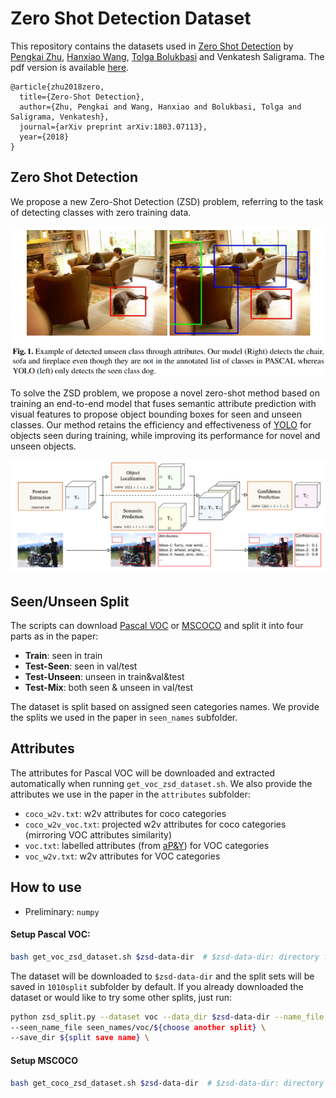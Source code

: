 # Zero Shot Detection Dataset
This repository contains the datasets used in [Zero Shot Detection](https://arxiv.org/pdf/1803.07113.pdf) by
[Pengkai Zhu](https://github.com/pengkaizhu), [Hanxiao Wang](https://github.com/STARrapier), [Tolga Bolukbasi](https://github.com/tolga-b) and Venkatesh Saligrama. The pdf version is available [here](https://arxiv.org/pdf/1803.07113.pdf).
```
@article{zhu2018zero,
  title={Zero-Shot Detection},
  author={Zhu, Pengkai and Wang, Hanxiao and Bolukbasi, Tolga and Saligrama, Venkatesh},
  journal={arXiv preprint arXiv:1803.07113},
  year={2018}
}
```

## Zero Shot Detection
We propose a new Zero-Shot Detection (ZSD) problem, referring to the task of detecting classes with zero training data.

<p align="center">
  <img src="./mdsrc/ZSD.png">
</p>


To solve the ZSD problem, we propose a novel zero-shot method based on training an end-to-end model that fuses semantic attribute prediction with visual features to propose object bounding boxes for seen and unseen classes. Our method retains the efficiency and effectiveness of [YOLO](https://pjreddie.com/darknet/yolo/) for objects seen during training, while improving its performance for novel and unseen objects.

![alt text][ZSYOLO]


## Seen/Unseen Split

The scripts can download [Pascal VOC](http://host.robots.ox.ac.uk/pascal/VOC/) or [MSCOCO](http://cocodataset.org/#home)
and split it into four parts as in the paper:
- **Train**: seen in train
- **Test-Seen**: seen in val/test
- **Test-Unseen**: unseen in train&val&test
- **Test-Mix**: both seen & unseen in val/test

The dataset is split based on assigned seen categories names. We provide
the splits we used in the paper in `seen_names` subfolder.

## Attributes

The attributes for Pascal VOC will be downloaded and extracted automatically
when running `get_voc_zsd_dataset.sh`. We also provide the attributes we use
in the paper in the `attributes` subfolder:
- `coco_w2v.txt`: w2v attributes for coco categories
- `coco_w2v_voc.txt`: projected w2v attributes for coco categories (mirroring VOC attributes similarity)
- `voc.txt`: labelled attributes (from [aP&Y](http://vision.cs.uiuc.edu/attributes/)) for VOC categories
- `voc_w2v.txt`: w2v attributes for VOC categories

## How to use
- Preliminary: `numpy`
#### Setup Pascal VOC:
```bash
bash get_voc_zsd_dataset.sh $zsd-data-dir  # $zsd-data-dir: directory for saving pascal ZSD dataset
```
The dataset will be downloaded to `$zsd-data-dir` and the split sets will be saved
in `1010split` subfolder by default. If you already downloaded the dataset or would like
to try some other splits, just run:
```bash
python zsd_split.py --dataset voc --data_dir $zsd-data-dir --name_file voc.names \
--seen_name_file seen_names/voc/${choose another split} \
--save_dir ${split save name} \
```

#### Setup MSCOCO
```bash
bash get_coco_zsd_dataset.sh $zsd-data-dir  # $zsd-data-dir: directory for saving coco ZSD dataset
```

[ZSD]: ./mdsrc/ZSD.png "zero shot detection"
[ZSYOLO]: ./mdsrc/ZSYOLO.png "zero shot YOLO"